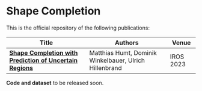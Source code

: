 # Shape Completion

This is the official repository of the following publications:

| Title | Authors | Venue |
|---|---|---|
| [**Shape Completion with Prediction of Uncertain Regions**](https://arxiv.org/abs/2308.00377) | Matthias Humt, Dominik Winkelbauer, Ulrich Hillenbrand | IROS 2023 |

**Code and dataset** to be released soon.
